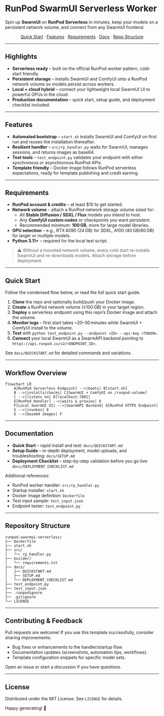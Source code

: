 # RunPod SwarmUI Serverless Worker

Spin up **SwarmUI** on **RunPod Serverless** in minutes, keep your models on a persistent network volume, and connect from any SwarmUI frontend.

<p align="center">
  <a href="#quick-start">Quick Start</a> ·
  <a href="#features">Features</a> ·
  <a href="#requirements">Requirements</a> ·
  <a href="#documentation">Docs</a> ·
  <a href="#repository-structure">Repo Structure</a>
</p>

---

## Highlights

- **Serverless ready** – built on the official RunPod worker pattern, cold-start friendly.
- **Persistent storage** – installs SwarmUI and ComfyUI onto a RunPod network volume so models persist across workers.
- **Local + cloud hybrid** – connect your lightweight local SwarmUI UI to powerful GPUs in the cloud.
- **Production documentation** – quick start, setup guide, and deployment checklist included.

---

## Features

- **Automated bootstrap** – `start.sh` installs SwarmUI and ComfyUI on first run and reuses the installation thereafter.
- **Resilient handler** – `src/rp_handler.py` waits for SwarmUI, manages sessions, and returns images as base64.
- **Test tools** – `test_endpoint.py` validates your endpoint with either synchronous or asynchronous RunPod APIs.
- **Template friendly** – Docker image follows RunPod serverless expectations, ready for template publishing and credit earning.

---

## Requirements

- **RunPod account & credits** – at least $10 to get started.
- **Network volume** – attach a RunPod network storage volume sized for:
  - All **Stable Diffusion / SDXL / Flux** models you intend to host.
  - Any **ComfyUI custom nodes** or checkpoints you want persistent.
  - Recommended minimum: **100 GB**, more for large model libraries.
- **GPU selection** – e.g., RTX 4090 (24 GB) for SDXL, A100 (40 GB/80 GB) for larger or multiple models.
- **Python 3.11+** – required for the local test script.

> ⚠️ Without a mounted network volume, every cold start re-installs SwarmUI and re-downloads models. Attach storage before deployment.

---

## Quick Start

Follow the condensed flow below, or read the full quick start guide.

1. **Clone** the repo and optionally build/push your Docker image.
2. **Create** a RunPod network volume (≥100 GB) in your target region.
3. **Deploy** a serverless endpoint using this repo’s Docker image and attach the volume.
4. **Monitor logs** – first start takes ~20–30 minutes while SwarmUI + ComfyUI install to the volume.
5. **Test** with `python test_endpoint.py --endpoint <ID> --api-key <TOKEN>`.
6. **Connect** your local SwarmUI as a SwarmAPI backend pointing to `https://api.runpod.io/v2/<ENDPOINT_ID>`.

See `docs/QUICKSTART.md` for detailed commands and variations.

---

## Workflow Overview

```mermaid
flowchart LR
    A[RunPod Serverless Endpoint] -->|boots| B[start.sh]
    B -->|installs/checks| C[SwarmUI + ComfyUI on /runpod-volume]
    C -->|listens on| D[localhost:7801]
    E[RunPod Handler] -->|waits & proxies| D
    F[Local SwarmUI UI] -->|SwarmAPI Backend| G[RunPod HTTPS Endpoint]
    G -->|invokes| E
    E -->|base64 images| F
```

---

## Documentation

- **Quick Start** – rapid install and test: `docs/QUICKSTART.md`
- **Setup Guide** – in-depth deployment, model uploads, and troubleshooting: `docs/SETUP.md`
- **Deployment Checklist** – step-by-step validation before you go live: `docs/DEPLOYMENT_CHECKLIST.md`

Additional references:

- RunPod worker handler: `src/rp_handler.py`
- Startup installer: `start.sh`
- Docker image definition: `Dockerfile`
- Test input sample: `test_input.json`
- Endpoint tester: `test_endpoint.py`

---

## Repository Structure

```text
runpod-swarmui-serverless/
├── Dockerfile
├── start.sh
├── src/
│   └── rp_handler.py
├── builder/
│   └── requirements.txt
├── docs/
│   ├── QUICKSTART.md
│   ├── SETUP.md
│   └── DEPLOYMENT_CHECKLIST.md
├── test_endpoint.py
├── test_input.json
├── .runpodignore
├── .gitignore
└── LICENSE
```

---

## Contributing & Feedback

Pull requests are welcome! If you use this template successfully, consider sharing improvements:

- Bug fixes or enhancements to the handler/startup flow.
- Documentation updates (screenshots, automation tips, workflows).
- Template configuration snippets for specific model sets.

Open an issue or start a discussion if you have questions.

---

## License

Distributed under the MIT License. See `LICENSE` for details.

Happy generating! 🎨
